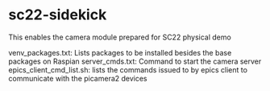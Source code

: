 # sc22-sidekick
This enables the camera module prepared for SC22 physical demo 

venv_packages.txt: Lists packages to be installed besides the base packages on Raspian
server_cmds.txt: Command to start the camera server
epics_client_cmd_list.sh: lists the commands issued to by epics client to communicate with the picamera2 devices
